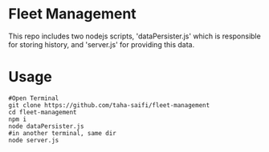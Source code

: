 # Fleet Management
This repo includes two nodejs scripts, 'dataPersister.js' which is responsible for storing history, and 'server.js' for providing this data.
# Usage
```
#Open Terminal
git clone https://github.com/taha-saifi/fleet-management
cd fleet-management
npm i
node dataPersister.js
#in another terminal, same dir
node server.js
```

